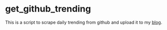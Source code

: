 # get_github_trending
This is a script to scrape  daily trending from github and upload it to my [blog](https://s-w-k.top/trending/).
